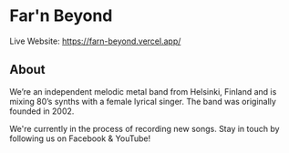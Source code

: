 # Far'n Beyond

Live Website: https://farn-beyond.vercel.app/

## About
We’re an independent melodic metal band from Helsinki, Finland and is mixing 80’s synths with a female lyrical singer. The band was originally founded in 2002.

We're currently in the process of recording new songs. Stay in touch by following us on Facebook & YouTube!
